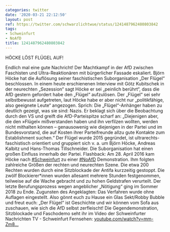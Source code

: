 ```yaml
---
categories: twitter
date: '2020-03-21 22:12:50'
layout: post
ref: https://twitter.com/schwarzlichtwue/status/1241487962480803842
tags:
- Schweinfurt
- NoAfD
title: 1241487962480803842
---
```

HÖCKE LÖST FLÜGEL AUF!



Endlich mal eine gute Nachricht! Der Machtkampf in der AfD zwischen Faschisten und Ultra-Reaktionären mit bürgerlicher Fassade eskaliert. Björn Höcke hat die Auflösung seiner faschistischen Suborganisation „Der Flügel“ beschlossen. 
In einem heute erschienenen Interview mit Götz Kubitschek in der neurechten „Sezession“ sagt Höcke er sei „peinlich berührt“, dass die AfD gestern gefordert habe den „Flügel“ aufzulösen. Der „Flügel“ sei sehr 
selbstbewusst aufgetreten, laut Höcke habe er aber nicht nur „politikfähige, also geeignete Leute“ angezogen. Sprich: Die „Flügel“-Anhänger haben zu deutlich gezeigt, was sie sind: Nazis. Er beklagt sich über die Beobachtung durch den VS und greift die AfD-Parteispitze scharf an: 
„Diejenigen aber, die den »Flügel« mißverstanden haben und ihn verfilzen wollten, werden nicht mithalten können – genausowenig wie diejenigen in der Partei und im Bundesvorstand, die auf Kosten ihrer Parteifreunde allzu gute Kontakte zum Establishment suchen.“ 
Der Flügel wurde 2015 gegründet, ist ultrarechts-faschistisch orientiert und gruppiert sich v. a. um Björn Höcke, Andreas Kalbitz und Hans-Thomas Tillschneider. Die Suborganisation hat einen großen Einfluss innerhalb der Partei. 
Flashback: Am 28. April 2016 kam Höcke nach [#Schweinfurt](/t/schweinfurt) zu einer [#NoAfD](/t/noafd) Demonstration. Ihm folgten zahlreiche Größen der rechten und neurechten Szene. Die etwa 200 Rechten wurden durch eine Sitzblockade der Antifa kurzzeitig gestoppt. Die zwölf Blockierer\*innen 
wurden allesamt mehrere Stunden festgenommen, teilweise auf die Wache gebracht und zu hohen Geldstrafen verurteilt. Der letzte Berufungsprozess wegen angeblicher „Nötigung“ ging im Sommer 2018 zu Ende. Zugunsten des Angeklagten: Das Verfahren wurde ohne Auflagen eingestellt. 
Also gönnt euch zu Hause ein Glas Sekt/Robby Bubble und freut euch: „Der Flügel“ ist Geschichte und wir können vom Sofa aus zuschauen, wie sich die AfD selbst zerfleischt! 
Die Gegendemonstration, Sitzblockade und Faschodemo seht ihr im Video der Schweinfurter Nachrichten TV - Schweinfurt Fernsehen: [youtube.com/watch?v=mm-Zm8…](https://www.youtube.com/watch?v=mm-Zm86_MXE) 